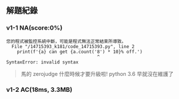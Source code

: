 ## 解題紀錄
### v1-1 NA(score:0%)
```text
您的程式被監控系統中斷，可能是程式無法正常結束所導致。
  File "/14715393_k181/code_14715393.py", line 2
    print(f'{a} can get {a.count('8') * 10}% off.')
                                  ^
SyntaxError: invalid syntax
```
> 馬的 zerojudge 什麼時候才要升級啦! python 3.6 早就沒在維護了

### v1-2 AC(18ms, 3.3MB)
